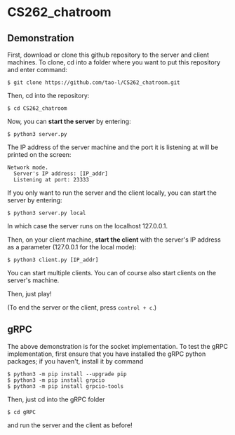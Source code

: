 # CS262_chatroom
## Demonstration
First, download or clone this github repository to the server and client machines.  To clone, cd into a folder where you want to put this repository and enter command: 
```console
$ git clone https://github.com/tao-l/CS262_chatroom.git
```
Then, cd into the repository: 
```console
$ cd CS262_chatroom
```
Now, you can __start the server__ by entering: 
```console
$ python3 server.py
```
The IP address of the server machine and the port it is listening at will be printed on the screen: 
```console
Network mode.
  Server's IP address: [IP_addr]
  Listening at port: 23333
```
If you only want to run the server and the client locally, you can start the server by entering: 
```console
$ python3 server.py local
```
In which case the server runs on the localhost 127.0.0.1. 

Then, on your client machine, __start the client__ with the server's IP address as a parameter (127.0.0.1 for the local mode):
```console
$ python3 client.py [IP_addr]
```
You can start multiple clients.  You can of course also start clients on the server's machine. 

Then, just play!

(To end the server or the client, press `control + c`.)

## gRPC
The above demonstration is for the socket implementation. To test the gRPC implementation, first ensure that you have installed the gRPC python packages; if you haven't, install it by command
```console
$ python3 -m pip install --upgrade pip
$ python3 -m pip install grpcio
$ python3 -m pip install grpcio-tools
```

Then, just cd into the gRPC folder 
```console
$ cd gRPC
```

and run the server and the client as before!
